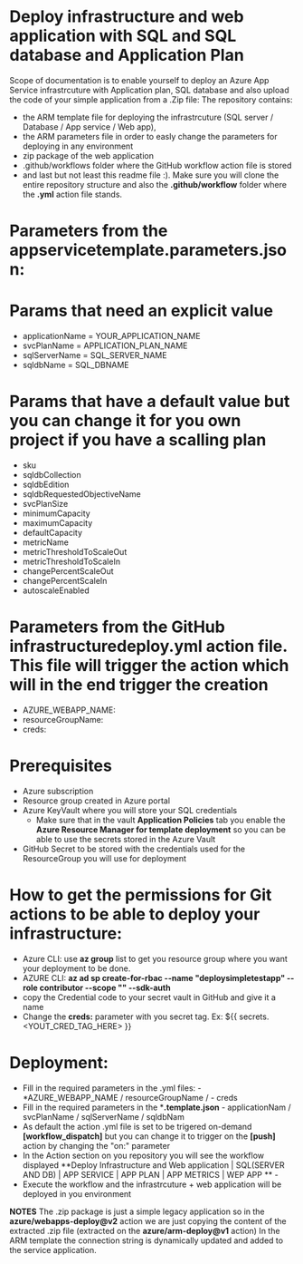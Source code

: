 # Deploy infrastructure and web application with SQL and SQL database and Application Plan

  Scope of documentation is to enable yourself to deploy an Azure App Service infrastrcuture with Application plan, SQL database and also upload the code of your simple application from a .Zip file:
  The repository contains:
  - the ARM template file for deploying the infrastrcuture (SQL server / Database / App service / Web app),
  - the ARM parameters file in order to easly change the parameters for deploying in any environment
  - zip package of the web application
  - .github/workflows folder where the GitHub workflow action file is stored
  - and last but not least this readme file :).
  Make sure you will clone the entire repository structure and also the **.github/workflow** folder where the **.yml** action file stands. 
   
# Parameters from the **appservicetemplate.parameters.json**:
# Params that need an explicit value
- applicationName = YOUR_APPLICATION_NAME
- svcPlanName = APPLICATION_PLAN_NAME
- sqlServerName = SQL_SERVER_NAME
- sqldbName = SQL_DBNAME
# Params that have a default value but you can change it for you own project if you have a scalling plan
- sku
- sqldbCollection
- sqldbEdition
- sqldbRequestedObjectiveName
- svcPlanSize
- minimumCapacity
- maximumCapacity
- defaultCapacity
- metricName
- metricThresholdToScaleOut
- metricThresholdToScaleIn
- changePercentScaleOut
- changePercentScaleIn
- autoscaleEnabled

# Parameters from the GitHub infrastructuredeploy.yml action file. This file will trigger the action which will in the end trigger the creation
- AZURE_WEBAPP_NAME:
- resourceGroupName:
- creds:

# Prerequisites 
- Azure subscription
- Resource group created in Azure portal
- Azure KeyVault where you will store your SQL credentials
  - Make sure that in the vault **Application Policies** tab you enable the **Azure Resource Manager for template deployment** so you can be able to use the secrets stored in the       Azure Vault
- GitHub Secret to be stored with the credentials used for the ResourceGroup you will use for deployment

# How to get the permissions for Git actions to be able to deploy your infrastructure:
- Azure CLI: use **az group** list to get you resource group where you want your deployment to be done. 
- AZURE CLI: **az ad sp create-for-rbac --name "deploysimpletestapp" --role contributor --scope "<YOUSCOPE>" --sdk-auth**
- copy the Credential code to your secret vault in GitHub and give it a name
- Change the **creds:** parameter with you secret tag. Ex: ${{ secrets.<YOUT_CRED_TAG_HERE> }}
  
# Deployment:
- Fill in the required parameters in the .yml files: - *AZURE_WEBAPP_NAME / resourceGroupName / - creds
- Fill in the required parameters in the ***.template.json** - applicationNam / svcPlanName / sqlServerName / sqldbNam
- As default the action .yml file is set to be trigered on-demand **[workflow_dispatch]** but you can change it to trigger on the **[push]** action by changing the "on:" parameter
- In the Action section on you repository you will see the workflow displayed **Deploy Infrastructure and Web application | SQL(SERVER AND DB) | APP SERVICE | APP PLAN | APP METRICS | WEP APP ** - 
- Execute the workflow and the infrastrcuture + web application will be deployed in you environment


**NOTES**
The .zip package is just a simple legacy application so in the **azure/webapps-deploy@v2** action we are just copying the content of the extracted .zip file (extracted on the **azure/arm-deploy@v1** action) 
In the ARM template the connection string is dynamically updated and added to the service application.
